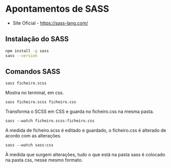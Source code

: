 # Apontamentos de SASS
- Site Oficial - https://sass-lang.com/

## Instalação do SASS

```sh
npm install -g sass
sass --version
```

## Comandos SASS

`sass ficheiro.scss`

Mostra no terminal, em css.

`sass ficheiro.scss ficheiro.css`

Transforma o SCSS em CSS e guarda no ficheiro.css na mesma pasta.

`sass --watch ficheiro.scss:ficheiro.css`

A medida de ficheiro.scss é editado e guardado, o ficheiro.css é alterado de acordo com as alterações.

`sass --watch sass:css`

À medida que surgem alterações, tudo o que está na pasta sass é colocado na pasta css, nesse mesmo formato. 

